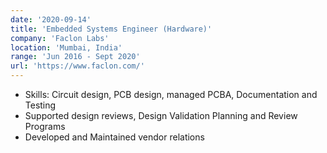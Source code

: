 ```yaml
---
date: '2020-09-14'
title: 'Embedded Systems Engineer (Hardware)'
company: 'Faclon Labs'
location: 'Mumbai, India'
range: 'Jun 2016 - Sept 2020'
url: 'https://www.faclon.com/'
---
```


- Skills: Circuit design, PCB design, managed PCBA, Documentation and Testing
- Supported design reviews, Design Validation Planning and Review Programs
- Developed and Maintained vendor relations
